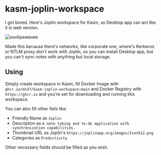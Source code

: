 # kasm-joplin-workspace

I got bored. Here's Joplin workspace for Kasm, so Desktop app can act like it is web version.

![изображение](https://github.com/DX37/kasm-joplin-workspace/assets/12829428/670ddb14-36b9-4411-b787-73f3f693a82c)

Made this because there's networks, like corporate one, where's Kerberos or NTLM proxy don't work with Joplin, so you can install Desktop app, but you can't sync notes with anything but local storage.

## Using

Simply create workspace in Kasm, fill Docker Image with `ghcr.io/dx37/kasm-joplin-workspace:main` and Docker Registry with `https://ghcr.io` and you're set for downloading and running this workspace.

You can also fill other fiels like:

* Friendly Name as `Joplin`
* Description as `A note taking and to-do application with synchronization capabilities.`
* Thumbnail URL as Joplin's `https://joplinapp.org/images/Icon512.png`
* Categories as `Productivity`

Other necessary fields should be filled as you wish.
